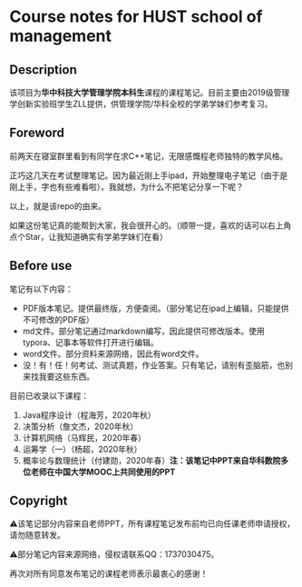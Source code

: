# Course notes for HUST school of management

## Description

该项目为**华中科技大学管理学院本科生**课程的课程笔记。目前主要由2019级管理学创新实验班学生ZLL提供，供管理学院/华科全校的学弟学妹们参考复习。

##  Foreword

前两天在寝室群里看到有同学在求C++笔记，无限感慨程老师独特的教学风格。

正巧这几天在考试整理笔记。因为最近刚上手ipad，开始整理电子笔记（由于是刚上手，字也有些难看啦）。我就想，为什么不把笔记分享一下呢？

以上，就是该repo的由来。

如果这份笔记真的能帮到大家，我会很开心的。（顺带一提，喜欢的话可以右上角点个Star，让我知道确实有学弟学妹们在看）

## Before use

笔记有以下内容：

- PDF版本笔记。提供最终版，方便查阅。（部分笔记在ipad上编辑，只能提供不可修改的PDF版）
- md文件。部分笔记通过markdown编写，因此提供可修改版本。使用typora、记事本等软件打开进行编辑。
- word文件。部分资料来源网络，因此有word文件。
- 没！有！任！何考试、测试真题，作业答案。只有笔记，请别有歪脑筋，也别来找我要这些东西。

目前已收录以下课程：

1. Java程序设计（程海芳，2020年秋）
2. 决策分析（詹文杰，2020年秋）
3. 计算机网络（马辉民，2020年春）
4. 运筹学（一）（杨超，2020年秋）
5. 概率论与数理统计（付建勋，2020年春）**注：该笔记中PPT来自华科数院多位老师在中国大学MOOC上共同使用的PPT**

## Copyright

⚠️该笔记部分内容来自老师PPT，所有课程笔记发布前均已向任课老师申请授权，请勿随意转发。

⚠️部分笔记内容来源网络，侵权请联系QQ：1737030475。

再次对所有同意发布笔记的课程老师表示最衷心的感谢！

